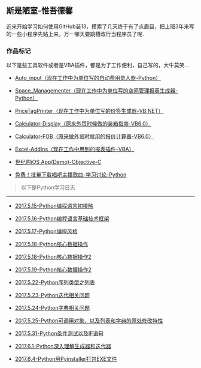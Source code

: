 
## 斯是陋室-惟吾德馨

近来开始学习如何使用GitHub装13，摸索了几天终于有了点眉目，把上班3年来写的一些小程序先贴上来，万一哪天要跳槽改行当程序员了呢.

### 作品标记

以下是些工具软件或者是VBA插件，都是为了工作便利，自己写的，大牛莫笑...

* [Auto_input（现在工作中为单位写的自动费用录入器-Python）](https://github.com/flysafely/Auto_input)

* [Space_Managementer（现在工作中为单位写的空间管理报表生成器-Python）](https://github.com/flysafely/Space_Managementer-2.05)

* [PriceTagPrinter（现在工作中为单位写的价签生成器-VB.NET）](https://github.com/flysafely/PriceTagPrinter)

* [Calculator-Display（原来外贸时候做的装箱指南-VB6.0）](https://github.com/flysafely/Calculator-Display-)

* [Calculator-FOB（原来做外贸时候用的报价计算器-VB6.0）](https://github.com/flysafely/Calculator-FOB)

* [Excel-AddIns（现在工作中用到的报表插件-VBA）](https://github.com/flysafely/Excel-AddIns)

* [世纪购iOS App(Demo)-Objective-C](https://github.com/flysafely/NCDS-APP-DEMO)

* [免费！批量下载唱吧主播歌曲-学习讨论-Python](https://github.com/flysafely/ChangBa-Download-Song-Free)

> 以下是Python学习日志
---

* [2017.5.15-Python编程语言初接触](https://github.com/flysafely/Python-Diary/blob/master/2017.5.15-Python%E7%BC%96%E7%A8%8B%E8%AF%AD%E8%A8%80%E5%88%9D%E6%8E%A5%E8%A7%A6)

* [2017.5.16-Python编程语言基础技术框架](https://github.com/flysafely/Python-Diary/blob/master/2017.5.16-Python%E7%BC%96%E7%A8%8B%E8%AF%AD%E8%A8%80%E5%9F%BA%E7%A1%80%E6%8A%80%E6%9C%AF%E6%A1%86%E6%9E%B6.md)

* [2017.5.17-Python编程风格](https://github.com/flysafely/Python-Diary/blob/master/2017.5.17-Python%E7%BC%96%E7%A8%8B%E9%A3%8E%E6%A0%BC.md)

* [2017.5.18-Python核心数据操作](https://github.com/flysafely/Python-Diary/blob/master/2017.5.18-Python%E6%A0%B8%E5%BF%83%E6%95%B0%E6%8D%AE%E6%93%8D%E4%BD%9C.md)

* [2017.5.18-Python核心数据操作2](https://github.com/flysafely/Python-Diary/blob/master/2017.5.19-Python%E6%A0%B8%E5%BF%83%E6%95%B0%E6%8D%AE%E6%93%8D%E4%BD%9C2.md)

* [2017.5.19-Python核心数据操作2](https://github.com/flysafely/Python-Diary/blob/master/2017.5.19-Python%E6%A0%B8%E5%BF%83%E6%95%B0%E6%8D%AE%E6%93%8D%E4%BD%9C2.md)

* [2017.5.22-Python序列类型之列表](https://github.com/flysafely/Python-Diary/blob/master/2017.5.22-Python%E5%BA%8F%E5%88%97%E7%B1%BB%E5%9E%8B%E4%B9%8B%E5%88%97%E8%A1%A8.md)

* [2017.5.23-Python迭代相关问题](https://github.com/flysafely/Python-Diary/blob/master/2017.5.23-Python%E8%BF%AD%E4%BB%A3%E7%9B%B8%E5%85%B3%E9%97%AE%E9%A2%98.md)

* [2017.5.24-Python字典相关问题](https://github.com/flysafely/Python-Diary/blob/master/2017.5.24-Python%E5%AD%97%E5%85%B8%E7%9B%B8%E5%85%B3%E9%97%AE%E9%A2%98.md)

* [2017.5.25-Python可调用对象，以及列表和字典的原处修改特性](https://github.com/flysafely/Python-Diary/blob/master/2017.5.25-Python%E5%8F%AF%E8%B0%83%E7%94%A8%E5%AF%B9%E8%B1%A1%EF%BC%8C%E4%BB%A5%E5%8F%8A%E5%88%97%E8%A1%A8%E5%92%8C%E5%AD%97%E5%85%B8%E7%9A%84%E5%8E%9F%E5%A4%84%E4%BF%AE%E6%94%B9%E7%89%B9%E6%80%A7.md)

* [2017.5.31-Python条件测试以及IF语句](https://github.com/flysafely/Python-Diary/blob/master/2017.5.31-Python%E6%9D%A1%E4%BB%B6%E6%B5%8B%E8%AF%95%E4%BB%A5%E5%8F%8AIF%E8%AF%AD%E5%8F%A5.md)

* [2017.6.1-Python深入理解生成器和迭代器](https://github.com/flysafely/Python-Diary/blob/master/2017.6.1-Python%E6%B7%B1%E5%85%A5%E7%90%86%E8%A7%A3%E7%94%9F%E6%88%90%E5%99%A8%E5%92%8C%E8%BF%AD%E4%BB%A3%E5%99%A8.md)

* [2017.6.4-Python用Pyinstaller打包EXE文件](https://github.com/flysafely/Python-Diary/blob/master/2017.6.4-Python-%E4%BD%BF%E7%94%A8Pyinstaller%E6%89%93%E5%8C%85EXE.md)
